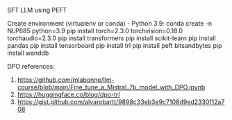 SFT LLM using PEFT

Create environment (virtualenv or conda) -  Python 3.9:  conda create -n NLP685 python=3.9 
pip install torch=2.3.0  torchvision=0.18.0 torchaudio=2.3.0
pip install transformers
pip install scikit-learn
pip install pandas
pip install tensorboard
pip install trl
pip install peft bitsandbytes
pip install wanddb



DPO references:
1. https://github.com/mlabonne/llm-course/blob/main/Fine_tune_a_Mistral_7b_model_with_DPO.ipynb
2. https://huggingface.co/blog/dpo-trl
3. https://gist.github.com/alvarobartt/9898c33eb3e9c7108d9ed2330f12a708
